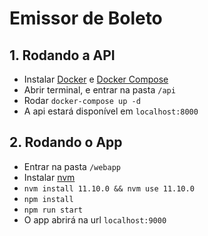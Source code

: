 # Emissor de Boleto

## 1. Rodando a API

- Instalar [Docker](https://download.docker.com/) e [Docker Compose](https://docs.docker.com/compose/install/)
- Abrir terminal, e entrar na pasta `/api`
- Rodar `docker-compose up -d`
- A api estará disponível em `localhost:8000` 

## 2. Rodando o App 

- Entrar na pasta `/webapp`
- Instalar [nvm](https://github.com/nvm-sh/nvm#installation-and-update) 
- `nvm install 11.10.0 && nvm use 11.10.0`
- `npm install`
- `npm run start`
- O app abrirá na url `localhost:9000`
